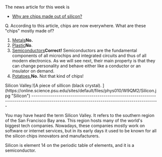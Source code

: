 The news article for this week is

- [Why are chips made out of silicon?](https://www.extremetech.com/extreme/208501-what-is-silicon-and-why-are-computer-chips-made-from-it)

<div class="question">Q. According to this article, chips are now everywhere. What are these "chips" mostly made of?

1. [Metals](#)**No.**
2. [Plastic](#)**No**.
3. [Semiconductors](#)**Correct!** Semiconductors are the fundamental components of all microchips and integrated circuits and thus of all modern electronics. As we will see next, their main property is that they can change personality and behave either like a conductor or an insulator on demand.
4. [Potatoes.](#)**No.** Not that kind of chips!
 
</div>Silicon Valley.![A piece of sillicon (black crystal). ](https://online.science.psu.edu/sites/default/files/phys010/W9QM2/Silicon.jpg "Silicon")
-----------------------------------------------------------------------------------------------------------------------------------------------

You may have heard the term Silicon Valley. It refers to the southern region of the San Francisco Bay area. This region hosts many of the world's biggest tech companies. Nowadays, these companies mostly work on software or internet services, but in its early days it used to be known for all the silicon chips innovators and manufacturers.

Silicon is element 14 on the periodic table of elements, and it is a semiconductor.